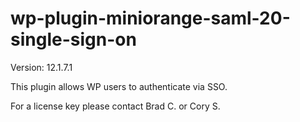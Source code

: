 # wp-plugin-miniorange-saml-20-single-sign-on

Version: 12.1.7.1

This plugin allows WP users to authenticate via SSO.

For a license key please contact Brad C. or Cory S.

